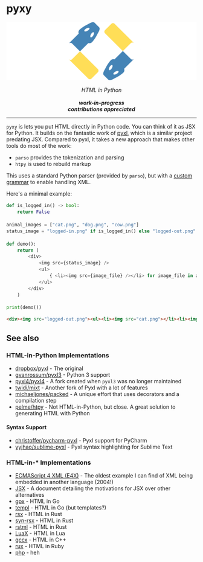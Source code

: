 # pyxy
<img alt="pyxy logo" src="https://raw.githubusercontent.com/pyxy-org/pyxy/main/etc/header.png">

<p align="center">
    <em>
        HTML in Python<br><br><b>work-in-progress<br>contributions appreciated</b>
    </em>
</p>
<hr>

`pyxy` is lets you put HTML directly in Python code. You can think of it as JSX for Python.
It builds on the fantastic work of [pyxl](https://github.com/dropbox/pyxl), which is a similar project predating JSX.
Compared to pyxl, it takes a new approach that makes other tools do most of the work:

* `parso` provides the tokenization and parsing
* `htpy` is used to rebuild markup

This uses a standard Python parser (provided by `parso`), but with a [custom grammar](https://github.com/pyxy-org/pyxy/blob/5494493ffc105f1cc8103b58ea56fda3d89fc4fe/pyxy/grammar/pyxy312.txt#L171-L193) to enable handling XML.

Here's a minimal example:

```python
def is_logged_in() -> bool:
    return False

animal_images = ["cat.png", "dog.png", "cow.png"]
status_image = "logged-in.png" if is_logged_in() else "logged-out.png"

def demo():
    return (
        <div>
            <img src={status_image} />
            <ul>
                { <li><img src={image_file} /></li> for image_file in animal_images }
            </ul>
        </div>
    )

print(demo())
```

```html
<div><img src="logged-out.png"><ul><li><img src="cat.png"></li><li><img src="dog.png"></li><li><img src="cow.png"></li></ul></div>
```

## See also

### HTML-in-Python Implementations
* [dropbox/pyxl](https://github.com/dropbox/pyxl) - The original
* [gvanrossum/pyxl3](https://github.com/gvanrossum/pyxl3) - Python 3 support
* [pyxl4/pyxl4](https://github.com/pyxl4/pyxl4) - A fork created when `pyxl3` was no longer maintained
* [twidi/mixt](https://github.com/twidi/mixt) - Another fork of Pyxl with a lot of features
* [michaeljones/packed](https://github.com/michaeljones/packed) - A unique effort that uses decorators and a compilation step
* [pelme/htpy](https://github.com/pelme/htpy) - Not HTML-in-Python, but close. A great solution to generating HTML with Python

#### Syntax Support 
* [christoffer/pycharm-pyxl](https://github.com/christoffer/pycharm-pyxl) - Pyxl support for PyCharm
* [yyjhao/sublime-pyxl](https://github.com/yyjhao/sublime-pyxl) - Pyxl syntax highlighting for Sublime Text

### HTML-in-* Implementations
* [ECMAScript 4 XML (E4X)](https://en.wikipedia.org/wiki/ECMAScript_for_XML) - The oldest example I can find of XML being embedded in another language (2004!)
* [JSX](https://facebook.github.io/jsx/) - A document detailing the motivations for JSX over other alternatives
* [gox](https://github.com/8byt/gox) - HTML in Go
* [templ](https://github.com/a-h/templ) - HTML in Go (but templates?)
* [rsx](https://github.com/victorporof/rsx) - HTML in Rust
* [syn-rsx](https://github.com/stoically/syn-rsx) - HTML in Rust
* [rstml](https://github.com/rs-tml/rstml) - HTML in Rust
* [LuaX](https://bvisness.me/luax/) - HTML in Lua
* [gccx](https://github.com/mbasso/gccx) - HTML in C++
* [rux](https://github.com/camertron/rux) - HTML in Ruby
* [php](https://www.php.net/) - heh

